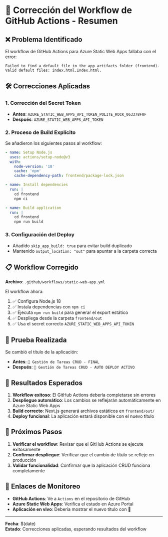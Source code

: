 # 🔧 Corrección del Workflow de GitHub Actions - Resumen

## ❌ Problema Identificado

El workflow de GitHub Actions para Azure Static Web Apps fallaba con el error:
```
Failed to find a default file in the app artifacts folder (frontend). 
Valid default files: index.html,Index.html.
```

## 🛠️ Correcciones Aplicadas

### 1. **Corrección del Secret Token**
- **Antes**: `AZURE_STATIC_WEB_APPS_API_TOKEN_POLITE_ROCK_063378F0F`
- **Después**: `AZURE_STATIC_WEB_APPS_API_TOKEN`

### 2. **Proceso de Build Explícito**
Se añadieron los siguientes pasos al workflow:

```yaml
- name: Setup Node.js
  uses: actions/setup-node@v3
  with:
    node-version: '18'
    cache: 'npm'
    cache-dependency-path: frontend/package-lock.json

- name: Install dependencies
  run: |
    cd frontend
    npm ci

- name: Build application
  run: |
    cd frontend
    npm run build
```

### 3. **Configuración del Deploy**
- Añadido `skip_app_build: true` para evitar build duplicado
- Mantenido `output_location: "out"` para apuntar a la carpeta correcta

## 📋 Workflow Corregido

**Archivo**: `.github/workflows/static-web-app.yml`

El workflow ahora:
1. ✅ Configura Node.js 18
2. ✅ Instala dependencias con `npm ci`
3. ✅ Ejecuta `npm run build` para generar el export estático
4. ✅ Despliega desde la carpeta `frontend/out`
5. ✅ Usa el secret correcto `AZURE_STATIC_WEB_APPS_API_TOKEN`

## 🧪 Prueba Realizada

Se cambió el título de la aplicación:
- **Antes**: `📝 Gestión de Tareas CRUD - FINAL`
- **Después**: `🚀 Gestión de Tareas CRUD - AUTO DEPLOY ACTIVO`

## 🎯 Resultados Esperados

1. **Workflow exitoso**: El GitHub Actions debería completarse sin errores
2. **Despliegue automático**: Los cambios se reflejarán automáticamente en Azure Static Web Apps
3. **Build correcto**: Next.js generará archivos estáticos en `frontend/out/`
4. **Deploy funcional**: La aplicación estará disponible con el nuevo título

## 📍 Próximos Pasos

1. **Verificar el workflow**: Revisar que el GitHub Actions se ejecute exitosamente
2. **Confirmar despliegue**: Verificar que el cambio de título se refleje en producción
3. **Validar funcionalidad**: Confirmar que la aplicación CRUD funciona completamente

## 🔗 Enlaces de Monitoreo

- **GitHub Actions**: Ve a `Actions` en el repositorio de GitHub
- **Azure Static Web Apps**: Verifica el estado en Azure Portal
- **Aplicación en vivo**: Debería mostrar el nuevo título con 🚀

---
**Fecha**: $(date)  
**Estado**: Correcciones aplicadas, esperando resultados del workflow
